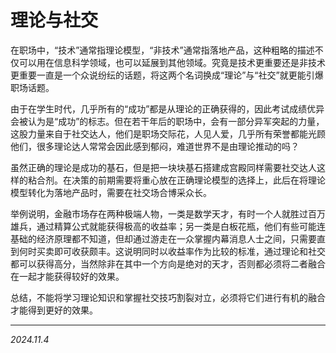 # 理论与社交

在职场中，“技术”通常指理论模型，“非技术”通常指落地产品，这种粗略的描述不仅可以用在信息科学领域，也可以延展到其他领域。究竟是技术更重要还是非技术更重要一直是一个众说纷纭的话题，将这两个名词换成“理论”与“社交”就更能引爆职场话题。

由于在学生时代，几乎所有的“成功”都是从理论的正确获得的，因此考试成绩优异会被认为是“成功”的标志。但在若干年后的职场中，会有一部分异军突起的力量，这股力量来自于社交达人，他们是职场交际花，人见人爱，几乎所有荣誉都能光顾他们，很多理论达人常常会因此感到郁闷，难道世界不是由理论推动的吗？

虽然正确的理论是成功的基石，但是把一块块基石搭建成宫殿同样需要社交达人这样的粘合剂。在决策的前期需要将重心放在正确理论模型的选择上，此后在将理论模型转化为落地产品时，需要在社交场合博采众长。

举例说明，金融市场存在两种极端人物，一类是数学天才，有时一个人就胜过百万雄兵，通过精算公式就能获得极高的收益率；另一类是白板花瓶，他们有些可能连基础的经济原理都不知道，但却通过游走在一众掌握内幕消息人士之间，只需要直到何时买卖即可收获颇丰。这说明同时以收益率作为比较的标准，通过理论和社交都可以获得高分，当然除非在其中一个方向是绝对的天才，否则都必须将二者融合在一起才能获得较好的效果。

总结，不能将学习理论知识和掌握社交技巧割裂对立，必须将它们进行有机的融合才能得到更好的效果。

---

*2024.11.4*